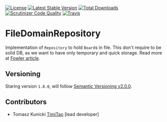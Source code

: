 [![License](https://poser.pugx.org/aggrego/file-domain-repository/license.svg)](https://packagist.org/packages/aggrego/file-domain-repository)
[![Latest Stable Version](https://poser.pugx.org/aggrego/file-domain-repository/v/stable.svg)](https://packagist.org/packages/aggrego/file-domain-repository)
[![Total Downloads](https://poser.pugx.org/aggrego/file-domain-repository/downloads.svg)](https://packagist.org/packages/aggrego/file-domain-repository)
[![Scrutinizer Code Quality](https://scrutinizer-ci.com/g/aggrego/FileDomainRepository/badges/quality-score.png?b=master)](https://scrutinizer-ci.com/g/aggrego/FileDomainRepository/?branch=master)
[![Travis](https://travis-ci.org/Aggrego/FileDomainRepository.svg?branch=master)](https://travis-ci.org/Aggrego/FileDomainRepository/builds)

# FileDomainRepository

Implementation of `Repository` to hold `Board`s in file. This don't require to be solid DB, as we want to have only temporary and quick storage.
Read more at [Fowler article](https://martinfowler.com/articles/lmax.html).

## Versioning
 
Staring version ``1.0.0``, will follow [Semantic Versioning v2.0.0](http://semver.org/spec/v2.0.0.html).

## Contributors

* Tomasz Kunicki [TimiTao](http://github.com/timiTao) [lead developer]
